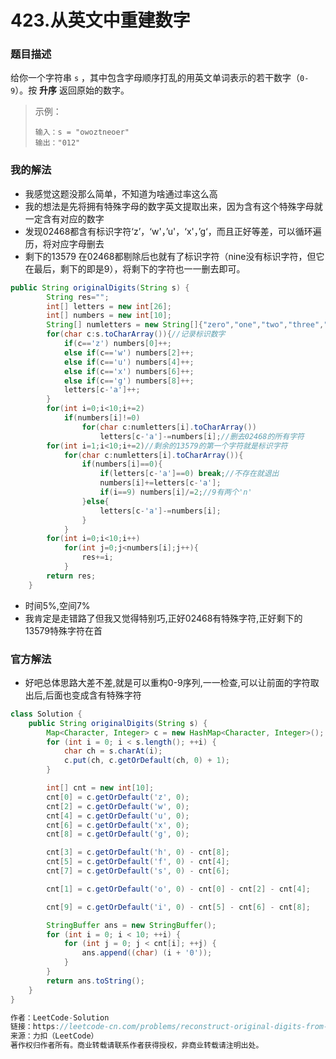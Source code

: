 # 423.从英文中重建数字

### 题目描述

给你一个字符串 `s` ，其中包含字母顺序打乱的用英文单词表示的若干数字（`0-9`）。按 **升序** 返回原始的数字。

> 示例：
>
> ```
> 输入：s = "owoztneoer"
> 输出："012"
> ```

### 我的解法

- 我感觉这题没那么简单，不知道为啥通过率这么高
- 我的想法是先将拥有特殊字母的数字英文提取出来，因为含有这个特殊字母就一定含有对应的数字
- 发现02468都含有标识字符‘z’，‘w'，’u'，‘x'，’g‘，而且正好等差，可以循环遍历，将对应字母删去
- 剩下的13579 在02468都剔除后也就有了标识字符（nine没有标识字符，但它在最后，剩下的即是9），将剩下的字符也一一删去即可。

```java
public String originalDigits(String s) {
        String res="";
        int[] letters = new int[26];
        int[] numbers = new int[10];
        String[] numletters = new String[]{"zero","one","two","three","four","five","six","seven","eight","nine"};
        for(char c:s.toCharArray()){//记录标识数字
            if(c=='z') numbers[0]++;
            else if(c=='w') numbers[2]++;
            else if(c=='u') numbers[4]++;
            else if(c=='x') numbers[6]++;
            else if(c=='g') numbers[8]++;
            letters[c-'a']++;
        }
        for(int i=0;i<10;i+=2)
            if(numbers[i]!=0)
                for(char c:numletters[i].toCharArray())
                    letters[c-'a']-=numbers[i];//删去02468的所有字符
        for(int i=1;i<10;i+=2)//剩余的13579的第一个字符就是标识字符
            for(char c:numletters[i].toCharArray()){
                if(numbers[i]==0){
                    if(letters[c-'a']==0) break;//不存在就退出
                    numbers[i]+=letters[c-'a'];
                    if(i==9) numbers[i]/=2;//9有两个'n'
                }else{
                    letters[c-'a']-=numbers[i];
                }
            }
        for(int i=0;i<10;i++)
            for(int j=0;j<numbers[i];j++){
                res+=i;
            }
        return res;
    }
```

- 时间5%,空间7%
- 我肯定是走错路了但我又觉得特别巧,正好02468有特殊字符,正好剩下的13579特殊字符在首

### 官方解法

- 好吧总体思路大差不差,就是可以重构0-9序列,一一检查,可以让前面的字符取出后,后面也变成含有特殊字符

```java
class Solution {
    public String originalDigits(String s) {
        Map<Character, Integer> c = new HashMap<Character, Integer>();
        for (int i = 0; i < s.length(); ++i) {
            char ch = s.charAt(i);
            c.put(ch, c.getOrDefault(ch, 0) + 1);
        }

        int[] cnt = new int[10];
        cnt[0] = c.getOrDefault('z', 0);
        cnt[2] = c.getOrDefault('w', 0);
        cnt[4] = c.getOrDefault('u', 0);
        cnt[6] = c.getOrDefault('x', 0);
        cnt[8] = c.getOrDefault('g', 0);

        cnt[3] = c.getOrDefault('h', 0) - cnt[8];
        cnt[5] = c.getOrDefault('f', 0) - cnt[4];
        cnt[7] = c.getOrDefault('s', 0) - cnt[6];

        cnt[1] = c.getOrDefault('o', 0) - cnt[0] - cnt[2] - cnt[4];

        cnt[9] = c.getOrDefault('i', 0) - cnt[5] - cnt[6] - cnt[8];

        StringBuffer ans = new StringBuffer();
        for (int i = 0; i < 10; ++i) {
            for (int j = 0; j < cnt[i]; ++j) {
                ans.append((char) (i + '0'));
            }
        }
        return ans.toString();
    }
}

作者：LeetCode-Solution
链接：https://leetcode-cn.com/problems/reconstruct-original-digits-from-english/solution/cong-ying-wen-zhong-zhong-jian-shu-zi-by-9g1r/
来源：力扣（LeetCode）
著作权归作者所有。商业转载请联系作者获得授权，非商业转载请注明出处。
```



